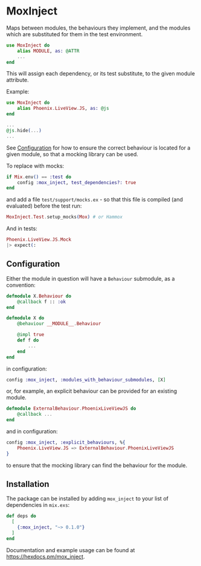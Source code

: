# MoxInject

Maps between modules, the behaviours they implement, and the modules which
are substituted for them in the test environment.

```elixir
use MoxInject do
    alias MODULE, as: @ATTR
    ...
end
```

This will assign each dependency, or its test substitute, to the given module
attribute.

Example:

```elixir
use MoxInject do
    alias Phoenix.LiveView.JS, as: @js
end

...
@js.hide(...)
...
```

See [Configuration](#Configuration) for how to ensure the correct behaviour is located for a given module, so that a mocking library can be used.

To replace with mocks:

```elixir
if Mix.env() == :test do
    config :mox_inject, test_dependencies?: true
end
```

and add a file `test/support/mocks.ex` - so that this file is compiled (and evaluated) before the test run:

```elixir
MoxInject.Test.setup_mocks(Mox) # or Hammox
```

And in tests:

```elixir
Phoenix.LiveView.JS.Mock
|> expect(:
```

## Configuration

Either the module in question will have a `Behaviour` submodule, as a convention:

```elixir
defmodule X.Behaviour do
    @callback f :: :ok
end

defmodule X do
    @behaviour __MODULE__.Behaviour

    @impl true
    def f do
        ...
    end
end
```

in configuration:

```elixir
config :mox_inject, :modules_with_behaviour_submodules, [X]
```

or, for example, an explicit behaviour can be provided for an existing module.

```elixir
defmodule ExternalBehaviour.PhoenixLiveViewJS do
    @callback ...
end
```

and in configuration:

```elixir
config :mox_inject, :explicit_behaviours, %{
    Phoenix.LiveView.JS => ExternalBehaviour.PhoenixLiveViewJS
}
```

to ensure that the mocking library can find the behaviour for the module.

## Installation

The package can be installed by adding `mox_inject` to your list of dependencies in `mix.exs`:

```elixir
def deps do
  [
    {:mox_inject, "~> 0.1.0"}
  ]
end
```

Documentation and example usage can be found at <https://hexdocs.pm/mox_inject>.
